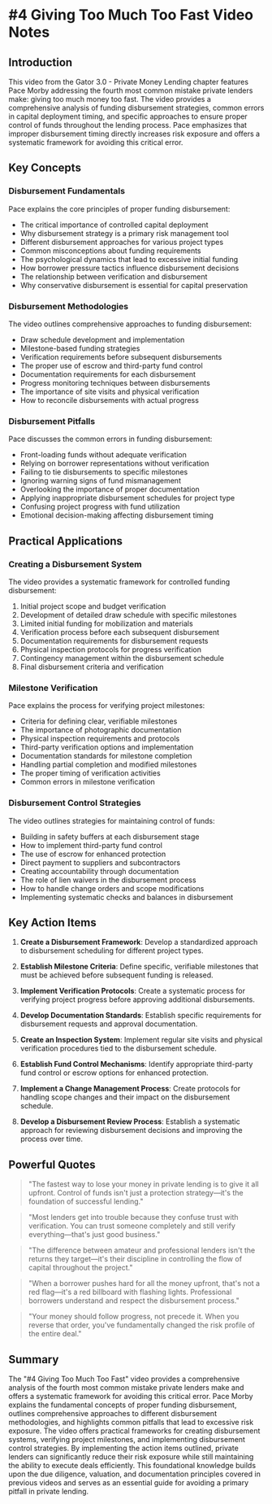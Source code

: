 # #4 Giving Too Much Too Fast Video Notes

## Introduction

This video from the Gator 3.0 - Private Money Lending chapter features Pace Morby addressing the fourth most common mistake private lenders make: giving too much money too fast. The video provides a comprehensive analysis of funding disbursement strategies, common errors in capital deployment timing, and specific approaches to ensure proper control of funds throughout the lending process. Pace emphasizes that improper disbursement timing directly increases risk exposure and offers a systematic framework for avoiding this critical error.

## Key Concepts

### Disbursement Fundamentals

Pace explains the core principles of proper funding disbursement:
- The critical importance of controlled capital deployment
- Why disbursement strategy is a primary risk management tool
- Different disbursement approaches for various project types
- Common misconceptions about funding requirements
- The psychological dynamics that lead to excessive initial funding
- How borrower pressure tactics influence disbursement decisions
- The relationship between verification and disbursement
- Why conservative disbursement is essential for capital preservation

### Disbursement Methodologies

The video outlines comprehensive approaches to funding disbursement:
- Draw schedule development and implementation
- Milestone-based funding strategies
- Verification requirements before subsequent disbursements
- The proper use of escrow and third-party fund control
- Documentation requirements for each disbursement
- Progress monitoring techniques between disbursements
- The importance of site visits and physical verification
- How to reconcile disbursements with actual progress

### Disbursement Pitfalls

Pace discusses the common errors in funding disbursement:
- Front-loading funds without adequate verification
- Relying on borrower representations without verification
- Failing to tie disbursements to specific milestones
- Ignoring warning signs of fund mismanagement
- Overlooking the importance of proper documentation
- Applying inappropriate disbursement schedules for project type
- Confusing project progress with fund utilization
- Emotional decision-making affecting disbursement timing

## Practical Applications

### Creating a Disbursement System

The video provides a systematic framework for controlled funding disbursement:
1. Initial project scope and budget verification
2. Development of detailed draw schedule with specific milestones
3. Limited initial funding for mobilization and materials
4. Verification process before each subsequent disbursement
5. Documentation requirements for disbursement requests
6. Physical inspection protocols for progress verification
7. Contingency management within the disbursement schedule
8. Final disbursement criteria and verification

### Milestone Verification

Pace explains the process for verifying project milestones:
- Criteria for defining clear, verifiable milestones
- The importance of photographic documentation
- Physical inspection requirements and protocols
- Third-party verification options and implementation
- Documentation standards for milestone completion
- Handling partial completion and modified milestones
- The proper timing of verification activities
- Common errors in milestone verification

### Disbursement Control Strategies

The video outlines strategies for maintaining control of funds:
- Building in safety buffers at each disbursement stage
- How to implement third-party fund control
- The use of escrow for enhanced protection
- Direct payment to suppliers and subcontractors
- Creating accountability through documentation
- The role of lien waivers in the disbursement process
- How to handle change orders and scope modifications
- Implementing systematic checks and balances in disbursement

## Key Action Items

1. **Create a Disbursement Framework**: Develop a standardized approach to disbursement scheduling for different project types.

2. **Establish Milestone Criteria**: Define specific, verifiable milestones that must be achieved before subsequent funding is released.

3. **Implement Verification Protocols**: Create a systematic process for verifying project progress before approving additional disbursements.

4. **Develop Documentation Standards**: Establish specific requirements for disbursement requests and approval documentation.

5. **Create an Inspection System**: Implement regular site visits and physical verification procedures tied to the disbursement schedule.

6. **Establish Fund Control Mechanisms**: Identify appropriate third-party fund control or escrow options for enhanced protection.

7. **Implement a Change Management Process**: Create protocols for handling scope changes and their impact on the disbursement schedule.

8. **Develop a Disbursement Review Process**: Establish a systematic approach for reviewing disbursement decisions and improving the process over time.

## Powerful Quotes

> "The fastest way to lose your money in private lending is to give it all upfront. Control of funds isn't just a protection strategy—it's the foundation of successful lending."

> "Most lenders get into trouble because they confuse trust with verification. You can trust someone completely and still verify everything—that's just good business."

> "The difference between amateur and professional lenders isn't the returns they target—it's their discipline in controlling the flow of capital throughout the project."

> "When a borrower pushes hard for all the money upfront, that's not a red flag—it's a red billboard with flashing lights. Professional borrowers understand and respect the disbursement process."

> "Your money should follow progress, not precede it. When you reverse that order, you've fundamentally changed the risk profile of the entire deal."

## Summary

The "#4 Giving Too Much Too Fast" video provides a comprehensive analysis of the fourth most common mistake private lenders make and offers a systematic framework for avoiding this critical error. Pace Morby explains the fundamental concepts of proper funding disbursement, outlines comprehensive approaches to different disbursement methodologies, and highlights common pitfalls that lead to excessive risk exposure. The video offers practical frameworks for creating disbursement systems, verifying project milestones, and implementing disbursement control strategies. By implementing the action items outlined, private lenders can significantly reduce their risk exposure while still maintaining the ability to execute deals efficiently. This foundational knowledge builds upon the due diligence, valuation, and documentation principles covered in previous videos and serves as an essential guide for avoiding a primary pitfall in private lending.
